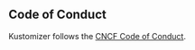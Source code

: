 ## Code of Conduct

Kustomizer follows the [CNCF Code of Conduct](https://github.com/cncf/foundation/blob/master/code-of-conduct.md).
